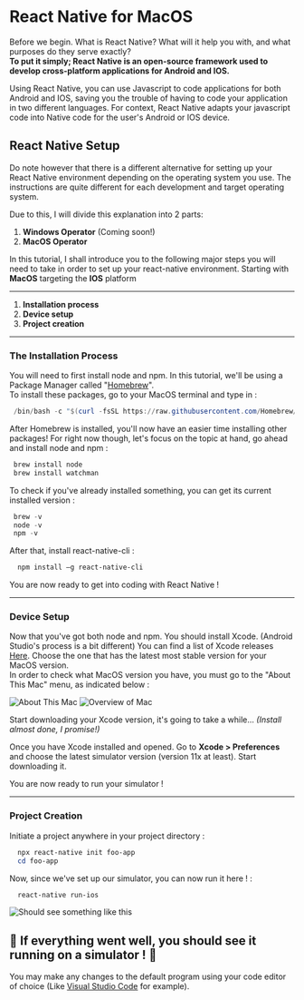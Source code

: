 # **React Native for MacOS**

Before we begin. What is React Native? What will it help you with, and what purposes do they serve exactly?  
**To put it simply; React Native is an open-source framework used to develop cross-platform applications for Android and IOS.**

Using React Native, you can use Javascript to code applications for both Android and IOS, saving you the trouble of having to code your application in two different languages. For context, React Native adapts your javascript code into Native code for the user's Android or IOS device.

## React Native Setup

Do note however that there is a different alternative for setting up your React Native environment depending on the operating system you use.
The instructions are quite different for each development and target operating system.

Due to this, I will divide this explanation into 2 parts:

1. **Windows Operator** (Coming soon!)
2. **MacOS Operator**

In this tutorial, I shall introduce you to the following major steps you will need to take in order to set up your react-native environment. Starting with **MacOS** targeting the **IOS** platform

---

1. **Installation process**
2. **Device setup**
3. **Project creation**

---

### **The Installation Process**

You will need to first install node and npm. In this tutorial, we'll be using a Package Manager called "[Homebrew](https://brew.sh/index)".  
To install these packages, go to your MacOS terminal and type in :

```powershell
 /bin/bash -c "$(curl -fsSL https://raw.githubusercontent.com/Homebrew/install/HEAD/install.sh)"
```

After Homebrew is installed, you'll now have an easier time installing other packages! For right now though, let's focus on the topic at hand, go ahead and install node and npm :

```powershell
 brew install node
 brew install watchman
```

To check if you've already installed something, you can get its current installed version :

```powershell
 brew -v
 node -v
 npm -v
```

After that, install react-native-cli :

```powershell
  npm install –g react-native-cli
```

You are now ready to get into coding with React Native !

---

### **Device Setup**

Now that you've got both node and npm. You should install Xcode. (Android Studio's process is a bit different) You can find a list of Xcode releases [Here](https://xcodereleases.com). Choose the one that has the latest most stable version for your MacOS version.  
In order to check what MacOS version you have, you must go to the "About This Mac" menu, as indicated below :

![About This Mac](/assets/img/mac-check1.jpg)
![Overview of Mac](/assets/img/mac-check2.jpg)

Start downloading your Xcode version, it's going to take a while... *(Install almost done, I promise!)*

Once you have Xcode installed and opened. Go to **Xcode > Preferences** and choose the latest simulator version (version 11x at least). Start downloading it.

You are now ready to run your simulator !

---

### **Project Creation**

Initiate a project anywhere in your project directory :

```powershell
  npx react-native init foo-app
  cd foo-app
```

Now, since we've set up our simulator, you can now run it here ! :

```powershell
  react-native run-ios
```

![Should see something like this](/assets/img/phones.png)

## **🎉 If everything went well, you should see it running on a simulator ! 🎉**

You may make any changes to the default program using your code editor of choice (Like [Visual Studio Code](https://code.visualstudio.com/) for example).
